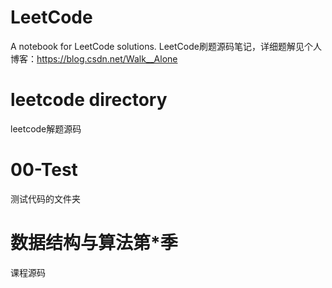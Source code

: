 # LeetCode
A notebook for LeetCode solutions.
LeetCode刷题源码笔记，详细题解见个人博客：https://blog.csdn.net/Walk__Alone

# leetcode directory
leetcode解题源码

# 00-Test
测试代码的文件夹

# 数据结构与算法第\*季
课程源码
